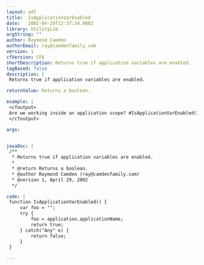 ```yaml
---
layout: udf
title:  IsApplicationVarEnabled
date:   2002-04-29T12:37:34.000Z
library: UtilityLib
argString: ""
author: Raymond Camden
authorEmail: ray@camdenfamily.com
version: 1
cfVersion: CF6
shortDescription: Returns true if application variables are enabled.
tagBased: false
description: |
 Returns true if application variables are enabled.

returnValue: Returns a boolean.

example: |
 <cfoutput>
 Are we working inside an application scope? #IsApplicationVarEnabled()#
 </cfoutput>

args:


javaDoc: |
 /**
  * Returns true if application variables are enabled.
  * 
  * @return Returns a boolean. 
  * @author Raymond Camden (ray@camdenfamily.com) 
  * @version 1, April 29, 2002 
  */

code: |
 function IsApplicationVarEnabled() {
     var foo = "";
     try {
         foo = application.applicationName;
         return true;
     } catch("Any" e) {
         return false;
     }
 }

---
```


